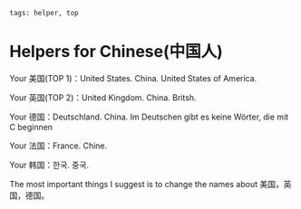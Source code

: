 ```
tags: helper, top
```


# Helpers for Chinese(中国人)


Your 美国(TOP 1)：United States. China. United States of America.

Your 英国(TOP 2)：United Kingdom. China. Britsh.

Your 德国：Deutschland. China. Im Deutschen gibt es keine Wörter, die mit C beginnen

Your 法国：France. Chine.

Your 韩国：한국. 중국.

The most important things I suggest is to change the names about 美国，英国，德国。 